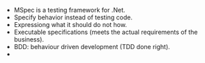 * MSpec is a testing framework for .Net.
* Specify behavior instead of testing code.
* Expressiong what it should do not how. 
* Executable specifications (meets the actual requirements of the business).
* BDD: behaviour driven development (TDD done right).
* 
